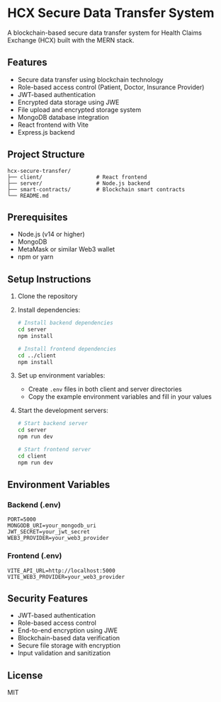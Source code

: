 # HCX Secure Data Transfer System

A blockchain-based secure data transfer system for Health Claims Exchange (HCX) built with the MERN stack.

## Features

- Secure data transfer using blockchain technology
- Role-based access control (Patient, Doctor, Insurance Provider)
- JWT-based authentication
- Encrypted data storage using JWE
- File upload and encrypted storage system
- MongoDB database integration
- React frontend with Vite
- Express.js backend

## Project Structure

```
hcx-secure-transfer/
├── client/                 # React frontend
├── server/                 # Node.js backend
├── smart-contracts/        # Blockchain smart contracts
└── README.md
```

## Prerequisites

- Node.js (v14 or higher)
- MongoDB
- MetaMask or similar Web3 wallet
- npm or yarn

## Setup Instructions

1. Clone the repository
2. Install dependencies:
   ```bash
   # Install backend dependencies
   cd server
   npm install

   # Install frontend dependencies
   cd ../client
   npm install
   ```
3. Set up environment variables:
   - Create `.env` files in both client and server directories
   - Copy the example environment variables and fill in your values

4. Start the development servers:
   ```bash
   # Start backend server
   cd server
   npm run dev

   # Start frontend server
   cd client
   npm run dev
   ```

## Environment Variables

### Backend (.env)
```
PORT=5000
MONGODB_URI=your_mongodb_uri
JWT_SECRET=your_jwt_secret
WEB3_PROVIDER=your_web3_provider
```

### Frontend (.env)
```
VITE_API_URL=http://localhost:5000
VITE_WEB3_PROVIDER=your_web3_provider
```

## Security Features

- JWT-based authentication
- Role-based access control
- End-to-end encryption using JWE
- Blockchain-based data verification
- Secure file storage with encryption
- Input validation and sanitization

## License

MIT 